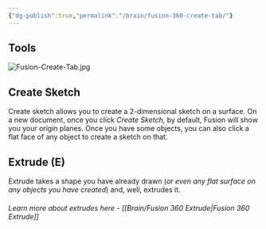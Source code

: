 ```yaml
---
{"dg-publish":true,"permalink":"/brain/fusion-360-create-tab/"}
---
```


## Tools
![Fusion-Create-Tab.jpg](/img/user/Brain/braithdesignworks/Fusion360%20Tutorial%20Images/Fusion-Create-Tab.jpg)
## Create Sketch
Create sketch allows you to create a 2-dimensional sketch on a surface. On a new document, once you click *Create Sketch,* by default, Fusion will show you your origin planes. Once you have some objects, you can also click a flat face of any object to create a sketch on that.
## Extrude (E)
Extrude takes a shape you have already drawn (*or even any flat surface on any objects you have created*) and, well, extrudes it. 
###### Learn more about extrudes here - [[Brain/Fusion 360 Extrude\|Fusion 360 Extrude]]
